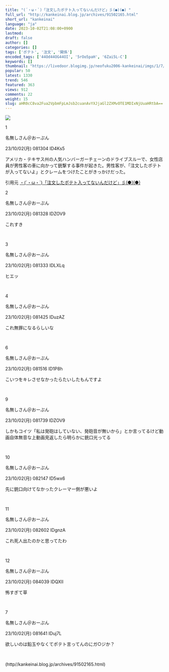 ```yaml
---
title: "(´・ω・`)「注文したポテト入ってないんだけど」彡(●)(●) "
full_url: "http://kankeinai.blog.jp/archives/91502165.html"
short_url: "kankeinai"
language: "ja"
date: 2023-10-02T21:08:00+0900
lastmod: 
draft: false
author: []
categories: []
tags: ['ポテト', '注文', '関係']
encoded_tags: ['44Od44OG44OI', '5rOo5paH', '6Zai5L-C']
keywords: []
thumbnail: "https://livedoor.blogimg.jp/neofuku2006-kankeinai/imgs/1/7/176a2b68-s.jpg"
popular: 50
latest: 1330
trend: 546
featured: 363
views: 912
comments: 22
weight: 15
slug: aHR0cC8va2Fua2VpbmFpLmJsb2cuanAvYXJjaGl2ZXMvOTE1MDIxNjUuaHRtbA==
---
```


![](https://livedoor.blogimg.jp/neofuku2006-kankeinai/imgs/1/7/176a2b68-s.jpg)

<div><p class='t_h'>1 <p>名無しさん＠おーぷん</p> <p> 23/10/02(月) 081304 ID4Ks5</p></p><p>アメリカ・テキサス州の人気ハンバーガーチェーンのドライブスルーで、女性店員が男性客の車に向かって銃撃する事件が起きた。男性客が、「注文したポテトが入ってないよ」とクレームをつけたことがきっかけだった。</p><p>引用元 <a href='http//2chspa.com/thread/livejupiter/1696201984' target='_blank'>・</a><a href='https//hayabusa.open2ch.net/test/read.cgi/livejupiter/1696201984/' target='_blank'>(´・ω・`)「注文したポテト入ってないんだけど」彡(●)(●)</a></p><p class='t_h'>2 <p>名無しさん＠おーぷん</p> <p> 23/10/02(月) 081328 IDZOV9</p></p> <p class='t_b'> これすき </p><br> <p class='t_h'>3 <p>名無しさん＠おーぷん</p> <p> 23/10/02(月) 081333 IDLXLq</p></p> <p class='t_b'> ヒエッ </p><br> <p class='t_h'>4 <p>名無しさん＠おーぷん</p> <p> 23/10/02(月) 081425 IDuzAZ</p></p> <p class='t_b'> これ無罪になるらしいな </p><br> <p class='t_h'>6 <p>名無しさん＠おーぷん</p> <p> 23/10/02(月) 081516 ID1P8h</p></p> <p class='t_b'> こいつをキレさせなかったらたいしたもんですよ </p><br> <p class='t_h'>9 <p>名無しさん＠おーぷん</p> <p> 23/10/02(月) 081739 IDZOV9</p></p> <p class='t_b'> しかもコイツ「私は発砲はしていない、発砲音が無いから」とか言ってるけど動画自体無音な上動画見返したら明らかに銃口光ってる </p><br> <p class='t_h'>10 <p>名無しさん＠おーぷん</p> <p> 23/10/02(月) 082147 ID5wx6</p></p> <p class='t_b'> 先に銃口向けてなかったクレーマー側が悪いよ </p><br> <p class='t_h'>11 <p>名無しさん＠おーぷん</p> <p> 23/10/02(月) 082602 IDgnzA</p></p> <p class='t_b'> これ死人出たのかと思ってたわ </p><br> <p class='t_h'>12 <p>名無しさん＠おーぷん</p> <p> 23/10/02(月) 084039 IDQXlI</p></p> <p class='t_b'> 怖すぎて草 </p><br> <p class='t_h'>7 <p>名無しさん＠おーぷん</p> <p> 23/10/02(月) 081641 IDuj7L</p></p> <p class='t_b'> 欲しいのは鉛玉やなくてポテト言ってんのにガ○ジか？ </p><br> <img border='0' width='1' height='1' src='https//www19.a8.net/0.gif?a8mat=2BJK9W+3WIBJM+249K+BWGDT' alt=''> </div>

(http//kankeinai.blog.jp/archives/91502165.html)
